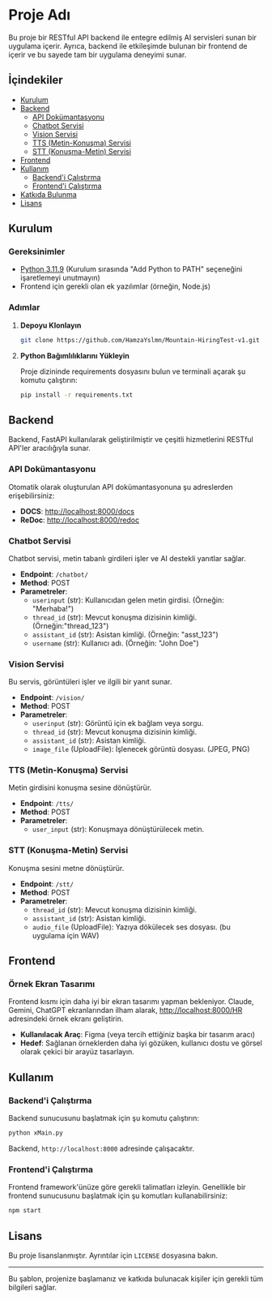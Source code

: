 # Proje Adı

Bu proje bir RESTful API backend ile entegre edilmiş AI servisleri sunan bir uygulama içerir. Ayrıca, backend ile etkileşimde bulunan bir frontend de içerir ve bu sayede tam bir uygulama deneyimi sunar.

## İçindekiler

- [Kurulum](#kurulum)
- [Backend](#backend)
  - [API Dokümantasyonu](#api-dokümantasyonu)
  - [Chatbot Servisi](#chatbot-servisi)
  - [Vision Servisi](#vision-servisi)
  - [TTS (Metin-Konuşma) Servisi](#tts-metin-konuşma-servisi)
  - [STT (Konuşma-Metin) Servisi](#stt-konusma-metin-servisi)
- [Frontend](#frontend)
- [Kullanım](#kullanım)
  - [Backend'i Çalıştırma](#backendi-çalıştırma)
  - [Frontend'i Çalıştırma](#frontendi-çalıştırma)
- [Katkıda Bulunma](#katkıda-bulunma)
- [Lisans](#lisans)

## Kurulum

### Gereksinimler

- [Python 3.11.9](https://www.python.org/downloads/release/python-3119/) (Kurulum sırasında "Add Python to PATH" seçeneğini işaretlemeyi unutmayın)
- Frontend için gerekli olan ek yazılımlar (örneğin, Node.js)

### Adımlar

1. **Depoyu Klonlayın**

   ```bash
   git clone https://github.com/HamzaYslmn/Mountain-HiringTest-v1.git
   ```

2. **Python Bağımlılıklarını Yükleyin**

   Proje dizininde requirements dosyasını bulun ve terminali açarak şu komutu çalıştırın:

   ```bash
   pip install -r requirements.txt
   ```

## Backend

Backend, FastAPI kullanılarak geliştirilmiştir ve çeşitli hizmetlerini RESTful API'ler aracılığıyla sunar.

### API Dokümantasyonu

Otomatik olarak oluşturulan API dokümantasyonuna şu adreslerden erişebilirsiniz:

- **DOCS**: [http://localhost:8000/docs](http://localhost:8000/docs)
- **ReDoc**: [http://localhost:8000/redoc](http://localhost:8000/redoc)

### Chatbot Servisi

Chatbot servisi, metin tabanlı girdileri işler ve AI destekli yanıtlar sağlar.

- **Endpoint**: `/chatbot/`
- **Method**: POST
- **Parametreler**:
  - `userinput` (str): Kullanıcıdan gelen metin girdisi. (Örneğin: "Merhaba!")
  - `thread_id` (str): Mevcut konuşma dizisinin kimliği. (Örneğin:"thread_123")
  - `assistant_id` (str): Asistan kimliği. (Örneğin: "asst_123")
  - `username` (str): Kullanıcı adı. (Örneğin: "John Doe")

### Vision Servisi

Bu servis, görüntüleri işler ve ilgili bir yanıt sunar.

- **Endpoint**: `/vision/`
- **Method**: POST
- **Parametreler**:
  - `userinput` (str): Görüntü için ek bağlam veya sorgu.
  - `thread_id` (str): Mevcut konuşma dizisinin kimliği.
  - `assistant_id` (str): Asistan kimliği.
  - `image_file` (UploadFile): İşlenecek görüntü dosyası. (JPEG, PNG)

### TTS (Metin-Konuşma) Servisi

Metin girdisini konuşma sesine dönüştürür.

- **Endpoint**: `/tts/`
- **Method**: POST
- **Parametreler**:
  - `user_input` (str): Konuşmaya dönüştürülecek metin.

### STT (Konuşma-Metin) Servisi

Konuşma sesini metne dönüştürür.

- **Endpoint**: `/stt/`
- **Method**: POST
- **Parametreler**:
  - `thread_id` (str): Mevcut konuşma dizisinin kimliği.
  - `assistant_id` (str): Asistan kimliği.
  - `audio_file` (UploadFile): Yazıya dökülecek ses dosyası. (bu uygulama için WAV)

## Frontend

### Örnek Ekran Tasarımı

Frontend kısmı için daha iyi bir ekran tasarımı yapman bekleniyor. Claude, Gemini, ChatGPT ekranlarından ilham alarak, [http://localhost:8000/HR](http://localhost:8000/HR) adresindeki örnek ekranı geliştirin.

- **Kullanılacak Araç**: Figma (veya tercih ettiğiniz başka bir tasarım aracı)
- **Hedef**: Sağlanan örneklerden daha iyi gözüken, kullanıcı dostu ve görsel olarak çekici bir arayüz tasarlayın.

## Kullanım

### Backend'i Çalıştırma

Backend sunucusunu başlatmak için şu komutu çalıştırın:

```bash
python xMain.py
```

Backend, `http://localhost:8000` adresinde çalışacaktır.

### Frontend'i Çalıştırma

Frontend framework'ünüze göre gerekli talimatları izleyin. Genellikle bir frontend sunucusunu başlatmak için şu komutları kullanabilirsiniz:

```bash
npm start
```

## Lisans

Bu proje lisanslanmıştır. Ayrıntılar için `LICENSE` dosyasına bakın.

---

Bu şablon, projenize başlamanız ve katkıda bulunacak kişiler için gerekli tüm bilgileri sağlar.
